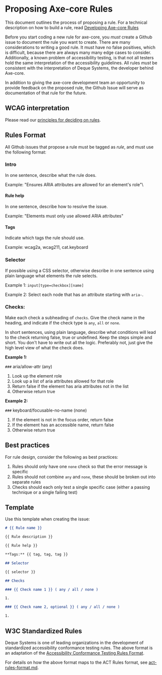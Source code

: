 # Proposing Axe-core Rules

This document outlines the process of proposing a rule. For a technical description on how to build a rule, read [Developing Axe-core Rules](./rule-development.md)

Before you start coding a new rule for axe-core, you _must_ create a Github issue to document the rule you want to create. There are many considerations to writing a good rule. It must have no false positives, which is difficult, because there are always many many edge cases to consider. Additionally, a known problem of accessibility testing, is that not all testers hold the same interpretation of the accessibility guidelines. All rules _must_ be consistent with the interpretation of Deque Systems, the developer behind Axe-core.

In addition to giving the axe-core development team an opportunity to provide feedback on the proposed rule, the Github Issue will serve as documentation of that rule for the future.

## WCAG interpretation

Please read our [principles for deciding on rules](./accessibility-supported.md).

## Rules Format

All Github issues that propose a rule must be tagged as _rule_, and must use the following format:

### Intro

In one sentence, describe what the rule does.

Example: "Ensures ARIA attributes are allowed for an element's role"\

#### Rule help

In one sentence, describe how to resolve the issue.

Example: "Elements must only use allowed ARIA attributes"

#### Tags

Indicate which tags the rule should use.

Example: wcag2a, wcag211, cat.keyboard

### Selector

If possible using a CSS selector, otherwise describe in one sentence using plain language what elements the rule selects.

Example 1: `input[type=checkbox][name]`

Example 2: Select each node that has an attribute starting with `aria-`.

### Checks:

Make each check a subheading of `checks`. Give the check name in the heading, and indicate if the check type is `any`, `all` or `none`.

In short sentences, using plain language, describe what conditions will lead to the check returning false, true or undefined. Keep the steps simple and short. You don't have to write out all the logic. Preferably not, just give the high level view of what the check does.

**Example 1:**

`###` aria/allow-attr (any)

1. Look up the element role
2. Look up a list of aria attributes allowed for that role
3. Return false if the element has aria attributes not in the list
4. Otherwise return true

**Example 2:**

`###` keyboard/focusable-no-name (none)

1. If the element is not in the focus order, return false
2. If the element has an accessible name, return false
3. Otherwise return true

## Best practices

For rule design, consider the following as best practices:

1. Rules should only have one `none` check so that the error message is specific
2. Rules should not combine `any` and `none`, these should be broken out into separate rules
3. Checks should each only test a single specific case (either a passing technique or a single failing test)

## Template

Use this template when creating the issue:

```markdown
# {{ Rule name }}

{{ Rule description }}

{{ Rule help }}

**Tags:** {{ tag, tag, tag }}

## Selector

{{ selector }}

## Checks

### {{ Check name 1 }} ( any / all / none )

1.

### {{ Check name 2, optional }} ( any / all / none )

1.
```

## W3C Standardized Rules

Deque Systems is one of leading organizations in the development of standardized accessibility conformance testing rules. The above format is an adaptation of the [Accessibility Conformance Testing Rules Format](https://www.w3.org/TR/act-rules-format/).

For details on how the above format maps to the ACT Rules format, see [act-rules-format.md](./act-rules-format.md).
